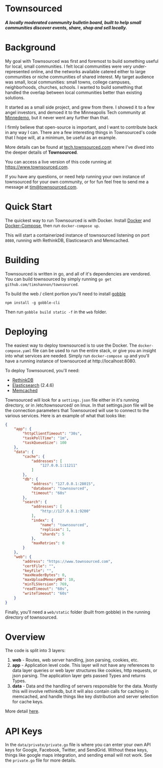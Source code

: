 # Townsourced
#### *A locally moderated community bulletin board, built to help small communities discover events, share, shop and sell locally.*

# Background

My goal with Townsourced was first and foremost to build something useful for local, small communities.  I felt local
communities were very under-represented online, and the networks available catered either to large communities or niche
communities of shared interest.  My target audience was small, local communities: small towns, college campuses, 
neighborhoods, churches, schools.  I wanted to build something that handled the overlap between local communities better
than existing solutions.

It started as a small side project, and grew from there.  I showed it to a few angel investors, and demoed it to the
Minneapolis Tech community at [Minnedemo](https://minnestar.org/minnedemo/), but it never went any further than that.

I firmly believe that open-source is important, and I want to contribute back in any way I can. There are a few 
interesting things in Townsourced's code that I hope will, at a minimum, be useful as an example.

More details can be found at [tech.townsourced.com](http://tech.townsourced.com) where I've dived into the deeper details
of **Townsourced**.

You can access a live version of this code running at https://www.townsourced.com.

If you have any questions, or need help running your own instance of townsourced for your own community, or for fun feel
free to send me a message at tim@townsourced.com.

# Quick Start

The quickest way to run Townsourced is with Docker.  Install [Docker](https://www.docker.com/) and 
[Docker-Compose](https://docs.docker.com/compose/install/), then run `docker-compose up`.

This will start a containerized instance of townsourced listening on port `8080`, running with RethinkDB, Elasticsearch
and Memcached.

# Building

Townsourced is written in go, and all of it's dependencies are vendored.  You can build townsourced by simply running
`go get github.com/timshannon/townsourced`.

To build the web / client portion you'll need to install [gobble](https://github.com/gobblejs/gobble)

`npm install -g gobble-cli`

Then run `gobble build static -f` in the `web` folder.

# Deploying

The easiest way to deploy townsourced is to use the Docker.  The `docker-compose.yaml` file can be used to run the
entire stack, or give you an insight into what services are needed.  Simply run `docker-compose up` and you'll have
a running instance of townsourced at http://localhost:8080.

To deploy Townsourced, you'll need:
* [RethinkDB](https://rethinkdb.com/)
* [Elasticsearch](https://www.elastic.co/products/elasticsearch) (2.4.6)
* [Memcached](https://memcached.org/)

Townsourced will look for a `settings.json` file either in it's running directory, or in /etc/townsourced/ on linux. In
that settings.json file will be the connection parameters that Townsourced will use to connect to the various services.
Here is an example of what that looks like:
```json
{
    "app": {
        "httpClientTimeout": "30s",
        "taskPollTime": "1m",
        "taskQueueSize": 100
    },
    "data": {
        "cache": {
            "addresses": [
                "127.0.0.1:11211"
            ]
        },
        "db": {
            "address": "127.0.0.1:28015",
            "database": "townsourced",
            "timeout": "60s"
        },
        "search": {
            "addresses": [
                "http://127.0.0.1:9200"
            ],
            "index": {
                "name": "townsourced",
                "replicas": 1,
                "shards": 5
            },
            "maxRetries": 0
        }
    },
    "web": {
        "address": "https://www.townsourced.com",
        "certFile": "",
        "keyFile": "",
        "maxHeaderBytes": 0,
        "maxUploadMemoryMB": 10,
        "minTLSVersion": 769,
        "readTimeout": "60s",
        "writeTimeout": "60s"
    }
}
```

Finally, you'll need a `web/static` folder (built from gobble) in the running directory of townsourced.


# Overview

The code is split into 3 layers:

1. **web** - Routes, web server handling, json parsing, cookies, etc.
2. **app** - Application level code.  This layer will not have any references to data layer queries or web layer structures like cookies, http requests, or json parsing.  The application layer gets passed Types and returns Types.
3. **data** - Data and the handling of servers responsible for the data.  Mostly this will involve rethinkdb, but it will also contain calls for caching in memcached, and handle things like key distribution and server selection for cache keys.


More detail [here](http://tech.townsourced.com/post/anatomy-of-a-go-web-app/).

# API Keys

In the `data/private/private.go` file is where you can enter your own API keys for Google, Facebook, Twitter, and SendGrid.
Without these keys, things like google maps integration, and sending email will not work.  See the `private.go` file for
more details.
